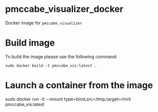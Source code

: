 # pmccabe_visualizer_docker
Docker image for `pmccabe_visualizer`

# Build image

To build the image please use the following command:

`sudo docker build -t pmccabe_vis:latest .`

# Launch a container from the image

sudo docker run -it --mount type=bind,src=/tmp,target=/mnt pmccabe_vis:latest <Git repo address>
